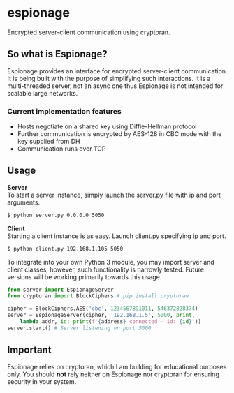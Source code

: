 # espionage
Encrypted server-client communication using cryptoran.

## So what is Espionage?

Espionage provides an interface for encrypted server-client communication. It is being built with the purpose of simplifying such interactions. It is a multi-threaded server, not an async one thus Espionage is not intended for scalable large networks.

### Current implementation features

* Hosts negotiate on a shared key using Diffie-Hellman protocol
* Further communication is encrypted by AES-128 in CBC mode with the key supplied from DH
* Communication runs over TCP

## Usage

__Server__  
To start a server instance, simply launch the server.py file with ip and port arguments.
```bash
$ python server.py 0.0.0.0 5050
```

__Client__  
Starting a client instance is as easy. Launch client.py specifying ip and port.
```bash
$ python client.py 192.168.1.105 5050
```

To integrate into your own Python 3 module, you may import server and client classes; however, such functionality is narrowly tested. Future versions will be working primarily towards this usage.

```python
from server import EspionageServer
from cryptoran import BlockCiphers # pip install cryptoran

cipher = BlockCiphers.AES('cbc', 1234567891011, 546372828374)
server = EspionageServer(cipher, '192.168.1.5', 5000, print,
    lambda addr, id: print(f'{address} connected - id: {id}'))
server.start() # Server listening on port 5000
```

## Important

Espionage relies on cryptoran, which I am building for educational purposes only. You should __not__ rely neither on Espionage nor cryptoran for ensuring security in your system.